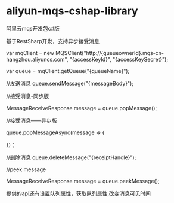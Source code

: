 aliyun-mqs-cshap-library
========================

阿里云mqs开发包c#版


基于RestSharp开发，支持异步接受消息


var mqClient = new MQSClient("http://{queueownerId}.mqs-cn-hangzhou.aliyuncs.com", "{accessKeyId}", "{accessKeySecret}");

var queue = mqClient.getQueue("{queueName}");

//发送消息
queue.sendMessage("{messageBody}");

//接受消息-同步版

MessageReceiveResponse message = queue.popMessage();

//接受消息——异步版

queue.popMessageAsync(message => {
  
}）；

//删除消息
queue.deleteMessage("{receiptHandle}");

//peek message

MessageReceiveResponse message = queue.peekMessage();




提供的api还有设置队列属性，获取队列属性,改变消息可见时间
